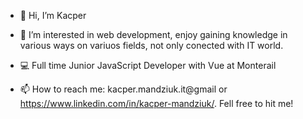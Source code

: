 - 👋 Hi, I’m Kacper
- 👀 I’m interested in web development, enjoy gaining knowledge in various ways on variuos fields, not only conected with IT world.
- 💻 Full time Junior JavaScript Developer with Vue at Monterail

- 📫 How to reach me: kacper.mandziuk.it@gmail or https://www.linkedin.com/in/kacper-mandziuk/. Fell free to hit me!
